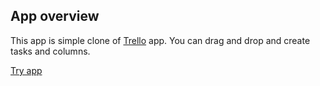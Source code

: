
## App overview

This app is simple clone of [Trello](https://trello.com/) app. You can drag and drop and create tasks and columns.

[Try app](http://ksandr68.github.io/trello-app) 

